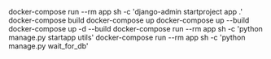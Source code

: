 docker-compose run --rm app sh -c 'django-admin startproject app .'
docker-compose build
docker-compose up
docker-compose up --build
docker-compose up -d --build
docker-compose run --rm app sh -c 'python manage.py startapp utils'
docker-compose run --rm app sh -c 'python manage.py wait_for_db'
